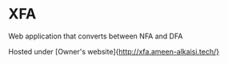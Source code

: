 # XFA
Web application that converts between NFA and DFA

Hosted under [Owner's website]{http://xfa.ameen-alkaisi.tech/}
